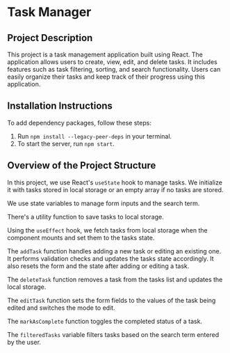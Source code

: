 # Task Manager

## Project Description

This project is a task management application built using React. The application allows users to create, view, edit, and delete tasks. It includes features such as task filtering, sorting, and search functionality. Users can easily organize their tasks and keep track of their progress using this application.

## Installation Instructions

To add dependency packages, follow these steps:

1. Run `npm install --legacy-peer-deps` in your terminal.
2. To start the server, run `npm start`.

## Overview of the Project Structure

In this project, we use React's `useState` hook to manage tasks. We initialize it with tasks stored in local storage or an empty array if no tasks are stored.

We use state variables to manage form inputs and the search term.

There's a utility function to save tasks to local storage.

Using the `useEffect` hook, we fetch tasks from local storage when the component mounts and set them to the tasks state.

The `addTask` function handles adding a new task or editing an existing one. It performs validation checks and updates the tasks state accordingly. It also resets the form and the state after adding or editing a task.

The `deleteTask` function removes a task from the tasks list and updates the local storage.

The `editTask` function sets the form fields to the values of the task being edited and switches the mode to edit.

The `markAsComplete` function toggles the completed status of a task.

The `filteredTasks` variable filters tasks based on the search term entered by the user.
